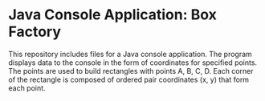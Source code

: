 Java Console Application: Box Factory
=====================================

This repository includes files for a Java console application. The program displays data to the console in the form of coordinates for specified points. The points are used to build rectangles with points A, B, C, D. Each corner of the rectangle is composed of ordered pair coordinates (x, y) that form each point.
